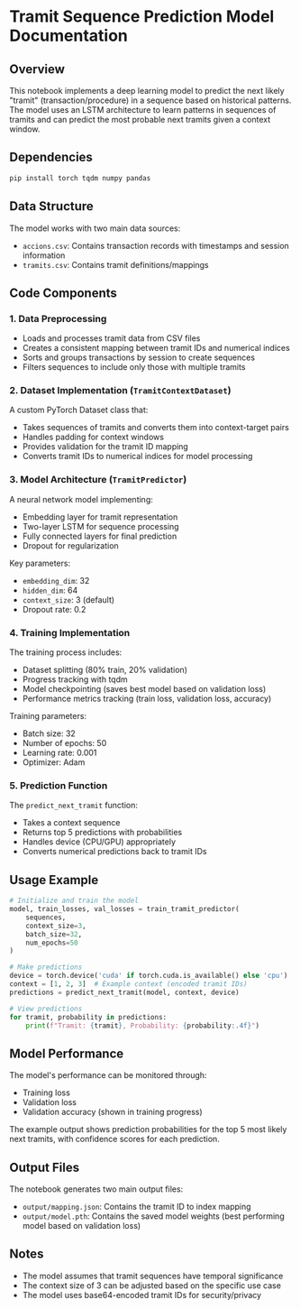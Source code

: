 # Tramit Sequence Prediction Model Documentation

## Overview
This notebook implements a deep learning model to predict the next likely "tramit" (transaction/procedure) in a sequence based on historical patterns. The model uses an LSTM architecture to learn patterns in sequences of tramits and can predict the most probable next tramits given a context window.

## Dependencies
```sh
pip install torch tqdm numpy pandas
```

## Data Structure
The model works with two main data sources:
- `accions.csv`: Contains transaction records with timestamps and session information
- `tramits.csv`: Contains tramit definitions/mappings

## Code Components

### 1. Data Preprocessing
- Loads and processes tramit data from CSV files
- Creates a consistent mapping between tramit IDs and numerical indices
- Sorts and groups transactions by session to create sequences
- Filters sequences to include only those with multiple tramits

### 2. Dataset Implementation (`TramitContextDataset`)
A custom PyTorch Dataset class that:
- Takes sequences of tramits and converts them into context-target pairs
- Handles padding for context windows
- Provides validation for the tramit ID mapping
- Converts tramit IDs to numerical indices for model processing

### 3. Model Architecture (`TramitPredictor`)
A neural network model implementing:
- Embedding layer for tramit representation
- Two-layer LSTM for sequence processing
- Fully connected layers for final prediction
- Dropout for regularization

Key parameters:
- `embedding_dim`: 32
- `hidden_dim`: 64
- `context_size`: 3 (default)
- Dropout rate: 0.2

### 4. Training Implementation
The training process includes:
- Dataset splitting (80% train, 20% validation)
- Progress tracking with tqdm
- Model checkpointing (saves best model based on validation loss)
- Performance metrics tracking (train loss, validation loss, accuracy)

Training parameters:
- Batch size: 32
- Number of epochs: 50
- Learning rate: 0.001
- Optimizer: Adam

### 5. Prediction Function
The `predict_next_tramit` function:
- Takes a context sequence
- Returns top 5 predictions with probabilities
- Handles device (CPU/GPU) appropriately
- Converts numerical predictions back to tramit IDs

## Usage Example

```python
# Initialize and train the model
model, train_losses, val_losses = train_tramit_predictor(
    sequences, 
    context_size=3, 
    batch_size=32, 
    num_epochs=50
)

# Make predictions
device = torch.device('cuda' if torch.cuda.is_available() else 'cpu')
context = [1, 2, 3]  # Example context (encoded tramit IDs)
predictions = predict_next_tramit(model, context, device)

# View predictions
for tramit, probability in predictions:
    print(f"Tramit: {tramit}, Probability: {probability:.4f}")
```

## Model Performance
The model's performance can be monitored through:
- Training loss
- Validation loss
- Validation accuracy (shown in training progress)

The example output shows prediction probabilities for the top 5 most likely next tramits, with confidence scores for each prediction.

## Output Files
The notebook generates two main output files:
- `output/mapping.json`: Contains the tramit ID to index mapping
- `output/model.pth`: Contains the saved model weights (best performing model based on validation loss)

## Notes
- The model assumes that tramit sequences have temporal significance
- The context size of 3 can be adjusted based on the specific use case
- The model uses base64-encoded tramit IDs for security/privacy
